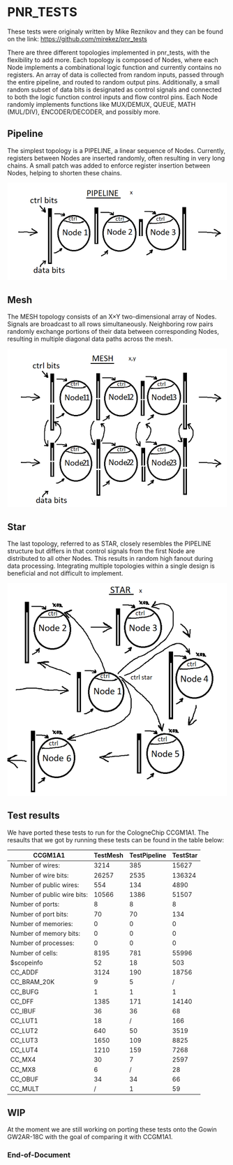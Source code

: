 # PNR_TESTS

These tests were originaly written by Mike Reznikov and they can be found on the link: https://github.com/mirekez/pnr_tests

There are three different topologies implemented in pnr_tests, with the flexibility to add more. Each topology is composed of Nodes, where each Node implements a combinational logic function and currently contains no registers. An array of data is collected from random inputs, passed through the entire pipeline, and routed to random output pins. Additionally, a small random subset of data bits is designated as control signals and connected to both the logic function control inputs and flow control pins. Each Node randomly implements functions like MUX/DEMUX, QUEUE, MATH (MUL/DIV), ENCODER/DECODER, and possibly more.

## Pipeline
The simplest topology is a PIPELINE, a linear sequence of Nodes. Currently, registers between Nodes are inserted randomly, often resulting in very long chains. A small patch was added to enforce register insertion between Nodes, helping to shorten these chains.

![pnr_tests](doc/Pipeline.png) 

## Mesh
The MESH topology consists of an X×Y two-dimensional array of Nodes. Signals are broadcast to all rows simultaneously. Neighboring row pairs randomly exchange portions of their data between corresponding Nodes, resulting in multiple diagonal data paths across the mesh.

![pnr_tests](doc/Mesh.png) 

## Star
The last topology, referred to as STAR, closely resembles the PIPELINE structure but differs in that control signals from the first Node are distributed to all other Nodes. This results in random high fanout during data processing. Integrating multiple topologies within a single design is beneficial and not difficult to implement.

![pnr_tests](doc/Star.png) 

## Test results

We have ported these tests to run for the CologneChip CCGM1A1. The resaults that we got by running these tests can be found in the table below:

|            CCGM1A1            | TestMesh | TestPipeline | TestStar |
|-------------------------------|----------|--------------|----------|
| Number of wires:              | 3214     | 385          | 15627   |
| Number of wire bits:          | 26257    | 2535         | 136324  |
| Number of public wires:       | 554      | 134          | 4890    |
| Number of public wire bits:   | 10566    | 1386         | 51507   |
| Number of ports:              | 8        | 8            | 8       |
| Number of port bits:          | 70       | 70           | 134     |
| Number of memories:           | 0        | 0            | 0       |
| Number of memory bits:        | 0        | 0            | 0       |
| Number of processes:          | 0        | 0            | 0       |
| Number of cells:              | 8195     | 781          | 55996   |
| $scopeinfo                    | 52       | 18           | 503     |
| CC_ADDF                       | 3124     | 190          | 18756   |
| CC_BRAM_20K                   | 9        | 5            | /       |
| CC_BUFG                       | 1        | 1            | 1       |
| CC_DFF                        | 1385     | 171          | 14140   |
| CC_IBUF                       | 36       | 36           | 68      |
| CC_LUT1                       | 18       | /            | 166     |
| CC_LUT2                       | 640      | 50           | 3519    |
| CC_LUT3                       | 1650     | 109          | 8825    |
| CC_LUT4                       | 1210     | 159          | 7268    |
| CC_MX4                        | 30       | 7            | 2597    |
| CC_MX8                        | 6        | /            | 28      |
| CC_OBUF                       | 34       | 34           | 66      |
| CC_MULT                       | /        | 1            | 59      |



## WIP
At the moment we are still working on porting these tests onto the Gowin GW2AR-18C with the goal of comparing it with CCGM1A1.

### End-of-Document
